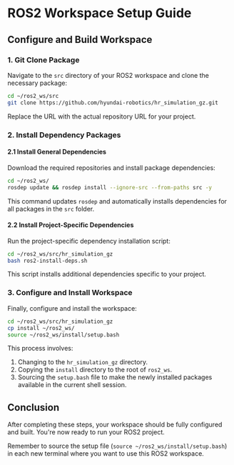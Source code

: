# ROS2 Workspace Setup Guide

## Configure and Build Workspace

### 1. Git Clone Package

Navigate to the `src` directory of your ROS2 workspace and clone the necessary package:

```bash
cd ~/ros2_ws/src
git clone https://github.com/hyundai-robotics/hr_simulation_gz.git
```

Replace the URL with the actual repository URL for your project.

### 2. Install Dependency Packages

#### 2.1 Install General Dependencies

Download the required repositories and install package dependencies:

```bash
cd ~/ros2_ws/
rosdep update && rosdep install --ignore-src --from-paths src -y
```

This command updates `rosdep` and automatically installs dependencies for all packages in the `src` folder.

#### 2.2 Install Project-Specific Dependencies

Run the project-specific dependency installation script:

```bash
cd ~/ros2_ws/src/hr_simulation_gz
bash ros2-install-deps.sh
```

This script installs additional dependencies specific to your project.

### 3. Configure and Install Workspace

Finally, configure and install the workspace:

```bash
cd ~/ros2_ws/src/hr_simulation_gz
cp install ~/ros2_ws/
source ~/ros2_ws/install/setup.bash
```

This process involves:

1. Changing to the `hr_simulation_gz` directory.
2. Copying the `install` directory to the root of `ros2_ws`.
3. Sourcing the `setup.bash` file to make the newly installed packages available in the current shell session.

## Conclusion

After completing these steps, your workspace should be fully configured and built. You're now ready to run your ROS2 project.

Remember to source the setup file (`source ~/ros2_ws/install/setup.bash`) in each new terminal where you want to use this ROS2 workspace.